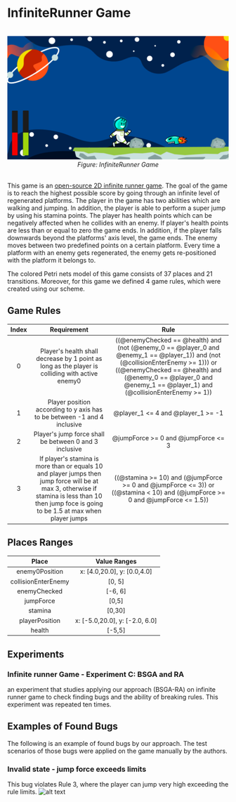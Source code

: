 # InfiniteRunner Game

<div align="center">
	<br>
	<img src="https://github.com/MrAghyad/BSGA-RA/blob/main/ExperimentC-InfiniteRunner/infiniteRunner.PNG?raw=true">
	<br>
	<em>
	Figure: InfiniteRunner Game
	</em>
</div>
<br/>

This game is an [open-source 2D infinite runner game](https://github.com/alexFiorenza/SpaceMan-Game). The goal of the game is to reach the highest possible score by going through an infinite level of regenerated platforms. The player in the game has two abilities which are walking and jumping. In addition, the player is able to perform a super jump by using his stamina points. The player has health points which can be negatively affected when he collides with an enemy. If player's health points are less than or equal to zero the game ends. In addition, if the player falls downwards beyond the platforms' axis level, the game ends. The enemy moves between two predefined points on a certain platform. Every time a platform with an enemy gets regenerated, the enemy gets re-positioned with the platform it belongs to.    

The colored Petri nets model of this game consists of 37 places and 21 transitions. Moreover, for this game we defined 4 game rules, which were created using our scheme.

## Game Rules

|Index| Requirement | Rule |
|:---:|:-----------:|:----:|
|0| Player's health shall decrease by 1 point as long as the player is colliding with active enemy0 |((@enemyChecked == @health) and (not (@enemy_0 == @player_0 and @enemy_1 == @player_1)) and (not (@collisionEnterEnemy >= 1))) or ((@enemyChecked == @health) and (@enemy_0 == @player_0 and @enemy_1 == @player_1) and (@collisionEnterEnemy >= 1))|
|1| Player position according to y axis has to be between -1 and 4 inclusive |@player_1 <= 4 and @player_1 >= -1|
|2| Player's jump force shall be between 0 and 3 inclusive|@jumpForce >= 0 and @jumpForce <= 3|
|3| If player's stamina is more than or equals 10 and player jumps then jump force will be at max 3, otherwise if stamina is less than 10 then jump foce is going to be 1.5 at max when player jumps|((@stamina >= 10) and (@jumpForce >= 0 and @jumpForce <= 3)) or ((@stamina < 10) and (@jumpForce >= 0 and @jumpForce <= 1.5))|

## Places Ranges
|        Place        |           Value Ranges          |
|:-------------------:|:-------------------------------:|
|    enemy0Position   |   x: [4.0,20.0],  y: [0.0,4.0]  |
| collisionEnterEnemy |              [0, 5]             |
|     enemyChecked    |             [-6, 6]             |
|      jumpForce      |              [0,5]              |
|       stamina       |              [0,30]             |
|    playerPosition   | x: [-5.0,20.0],  y: [-2.0, 6.0] |
|        health       |              [-5,5]             |

## Experiments

### Infinite runner Game - Experiment C: BSGA and RA
an experiment that studies applying our approach (BSGA-RA) on infinite runner game to check finding bugs and the ability of breaking rules. This experiment was repeated ten times.


## Examples of Found Bugs
The following is an example of found bugs by our approach. The test scenarios of those bugs were applied on the game manually by the authors.

### Invalid state - jump force exceeds limits
This bug violates Rule 3, where the player can jump very high exceeding the rule limits.
![alt text](https://github.com/MrAghyad/BSGA-RA/blob/main/ExperimentC-InfiniteRunner/infiniterunner_invalidJumpForce.gif?raw=true)
